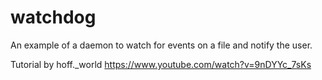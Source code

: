 # watchdog

An example of a daemon to watch for events on a file and notify the user.

Tutorial by hoff._world https://www.youtube.com/watch?v=9nDYYc_7sKs 
